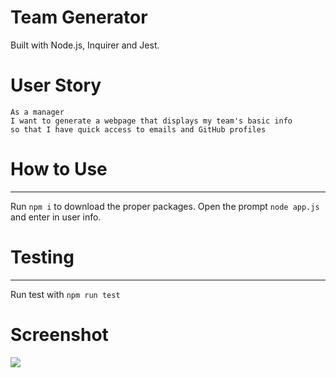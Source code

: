 # Team Generator
Built with Node.js, Inquirer and Jest.
# User Story
```
As a manager
I want to generate a webpage that displays my team's basic info
so that I have quick access to emails and GitHub profiles
```
# How to Use
***
Run ``` npm i ``` to download the proper packages. Open the prompt ``` node app.js ``` and enter in user info.
# Testing
*** 
Run test with 
``` npm run test ```
# Screenshot
<img src="Assets/Capture.PNG">